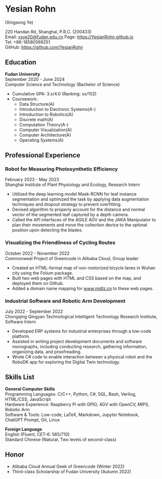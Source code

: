 # Yesian Rohn
(Xingsong Ye)

220 Handan Rd, Shanghai, P.R.C. (200433)  
Email: xsye20@fudan.edu.cn 
Page: https://YesianRohn.github.io  
Tel: +86-18580569251  
GitHub: https://github.com/YesianRohn 

## Education

**Fudan University**  
September 2020 - June 2024  
Computer Science and Technology (Bachelor of Science)  
- Cumulative GPA: 3.x/4.0 (Ranking: xx/102)  
- Coursework:  
  - Data Structure(A)  
  - Introduction to Electronic Systems(A-)  
  - Introduction to Robotics(A)  
  - Discrete math(A)  
  - Computation Theory(A-)  
  - Computer Visualization(A)  
  - Computer Architecture(A)  
  - Operating Systems(A)  

## Professional Experience

### Robot for Measuring Photosynthetic Efficiency
February 2023 - May 2023  
Shanghai Institute of Plant Physiology and Ecology, Research Intern  
- Utilized the deep learning model Mask-RCNN for leaf instance segmentation and optimized the task by applying data augmentation techniques and dropout strategy to prevent overfitting.  
- Devised algorithm to properly account for the distance and normal vector of the segmented leaf captured by a depth camera.  
- Called the API interfaces of the AGILE AGV and the JAKA Manipulator to plan their movements and move the collection device to the optimal position upon detecting the blades.  

### Visualizing the Friendliness of Cycling Routes
October 2022 - November 2022  
Commonweal Project of Greencode in Alibaba Cloud, Group leader  
- Created an HTML-format map of non-motorized bicycle lanes in Wuhan city using the Folium package.  
- Built two web pages with HTML and CSS based on the map, and deployed them on Github.  
- Added a domain name mapping for www.mjdlz.cn to these web pages.  

### Industrial Software and Robotic Arm Development
July 2022 - September 2022  
Chongqing Qingyan Technological Intelligent Technology Research Institute, Software Intern  
- Developed ERP systems for industrial enterprises through a low-code platform.  
- Assisted in writing project development documents and software monographs, including conducting research, gathering information, organizing data, and proofreading.  
- Wrote C# code to enable interaction between a physical robot and the RoboDK app for exploring the Digital Twin technology.  

## Skills List

**General Computer Skills**  
Programming Languages: C/C++, Python, C#, SQL, Bash, Verilog, HTML/CSS, JavaScript  
Hardware Experience: Raspberry Pi with GPIO, AGV with OpenCV, MIPS, Robotic Arm  
Software & Tools: Low-code, LaTeX, Markdown, Jupyter Notebook, ChatGPT Prompt, Git, Linux  

**Foreign Language**  
English (Fluent, CET-6: 565/710)  
Standard Chinese (Natural, Two levels of second-class)

## Honor
- Alibaba Cloud Annual Geek of Greencode (Winter 2022)  
- Third-class Scholarship of Fudan University (Autumn 2022)
